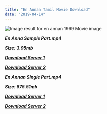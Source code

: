 ```yaml
---
title: "En Annan Tamil Movie Download"
date: "2019-04-14"
---
```


![Image result for en annan 1969 Movie image](https://upload.wikimedia.org/wikipedia/en/thumb/9/9e/En_Annan.jpg/220px-En_Annan.jpg)

**_En Anna Sample Part.mp4_**

**_Size: 3.95mb_**

**_[Download Server 1](http://b4.wetransfer.vip/files/{fb880f6db0ad663db529f57694c28cccd461c3d4fc624305e324329e3cbfaaa8}20Actor{fb880f6db0ad663db529f57694c28cccd461c3d4fc624305e324329e3cbfaaa8}20Hits{fb880f6db0ad663db529f57694c28cccd461c3d4fc624305e324329e3cbfaaa8}20Collection/M.{fb880f6db0ad663db529f57694c28cccd461c3d4fc624305e324329e3cbfaaa8}20G.{fb880f6db0ad663db529f57694c28cccd461c3d4fc624305e324329e3cbfaaa8}20Ramachandran{fb880f6db0ad663db529f57694c28cccd461c3d4fc624305e324329e3cbfaaa8}20(M.G.R){fb880f6db0ad663db529f57694c28cccd461c3d4fc624305e324329e3cbfaaa8}20Movies{fb880f6db0ad663db529f57694c28cccd461c3d4fc624305e324329e3cbfaaa8}20Collections/En{fb880f6db0ad663db529f57694c28cccd461c3d4fc624305e324329e3cbfaaa8}20Annan{fb880f6db0ad663db529f57694c28cccd461c3d4fc624305e324329e3cbfaaa8}20(1970)/En{fb880f6db0ad663db529f57694c28cccd461c3d4fc624305e324329e3cbfaaa8}20Annan{fb880f6db0ad663db529f57694c28cccd461c3d4fc624305e324329e3cbfaaa8}20(1970){fb880f6db0ad663db529f57694c28cccd461c3d4fc624305e324329e3cbfaaa8}20Sample{fb880f6db0ad663db529f57694c28cccd461c3d4fc624305e324329e3cbfaaa8}20HD.mp4)_**

**_[Download Server 2](http://b4.wetransfer.vip/files/{fb880f6db0ad663db529f57694c28cccd461c3d4fc624305e324329e3cbfaaa8}20Actor{fb880f6db0ad663db529f57694c28cccd461c3d4fc624305e324329e3cbfaaa8}20Hits{fb880f6db0ad663db529f57694c28cccd461c3d4fc624305e324329e3cbfaaa8}20Collection/M.{fb880f6db0ad663db529f57694c28cccd461c3d4fc624305e324329e3cbfaaa8}20G.{fb880f6db0ad663db529f57694c28cccd461c3d4fc624305e324329e3cbfaaa8}20Ramachandran{fb880f6db0ad663db529f57694c28cccd461c3d4fc624305e324329e3cbfaaa8}20(M.G.R){fb880f6db0ad663db529f57694c28cccd461c3d4fc624305e324329e3cbfaaa8}20Movies{fb880f6db0ad663db529f57694c28cccd461c3d4fc624305e324329e3cbfaaa8}20Collections/En{fb880f6db0ad663db529f57694c28cccd461c3d4fc624305e324329e3cbfaaa8}20Annan{fb880f6db0ad663db529f57694c28cccd461c3d4fc624305e324329e3cbfaaa8}20(1970)/En{fb880f6db0ad663db529f57694c28cccd461c3d4fc624305e324329e3cbfaaa8}20Annan{fb880f6db0ad663db529f57694c28cccd461c3d4fc624305e324329e3cbfaaa8}20(1970){fb880f6db0ad663db529f57694c28cccd461c3d4fc624305e324329e3cbfaaa8}20Sample{fb880f6db0ad663db529f57694c28cccd461c3d4fc624305e324329e3cbfaaa8}20HD.mp4)_**

**_En Annan Single Part.mp4_**

**_Size: 675.51mb_**

**_[Download Server 1](http://b4.wetransfer.vip/files/{fb880f6db0ad663db529f57694c28cccd461c3d4fc624305e324329e3cbfaaa8}20Actor{fb880f6db0ad663db529f57694c28cccd461c3d4fc624305e324329e3cbfaaa8}20Hits{fb880f6db0ad663db529f57694c28cccd461c3d4fc624305e324329e3cbfaaa8}20Collection/M.{fb880f6db0ad663db529f57694c28cccd461c3d4fc624305e324329e3cbfaaa8}20G.{fb880f6db0ad663db529f57694c28cccd461c3d4fc624305e324329e3cbfaaa8}20Ramachandran{fb880f6db0ad663db529f57694c28cccd461c3d4fc624305e324329e3cbfaaa8}20(M.G.R){fb880f6db0ad663db529f57694c28cccd461c3d4fc624305e324329e3cbfaaa8}20Movies{fb880f6db0ad663db529f57694c28cccd461c3d4fc624305e324329e3cbfaaa8}20Collections/En{fb880f6db0ad663db529f57694c28cccd461c3d4fc624305e324329e3cbfaaa8}20Annan{fb880f6db0ad663db529f57694c28cccd461c3d4fc624305e324329e3cbfaaa8}20(1970)/En{fb880f6db0ad663db529f57694c28cccd461c3d4fc624305e324329e3cbfaaa8}20Annan{fb880f6db0ad663db529f57694c28cccd461c3d4fc624305e324329e3cbfaaa8}20(1970){fb880f6db0ad663db529f57694c28cccd461c3d4fc624305e324329e3cbfaaa8}20Single{fb880f6db0ad663db529f57694c28cccd461c3d4fc624305e324329e3cbfaaa8}20Part{fb880f6db0ad663db529f57694c28cccd461c3d4fc624305e324329e3cbfaaa8}20HD.mp4)_**

**_[Download Server 2](http://b4.wetransfer.vip/files/{fb880f6db0ad663db529f57694c28cccd461c3d4fc624305e324329e3cbfaaa8}20Actor{fb880f6db0ad663db529f57694c28cccd461c3d4fc624305e324329e3cbfaaa8}20Hits{fb880f6db0ad663db529f57694c28cccd461c3d4fc624305e324329e3cbfaaa8}20Collection/M.{fb880f6db0ad663db529f57694c28cccd461c3d4fc624305e324329e3cbfaaa8}20G.{fb880f6db0ad663db529f57694c28cccd461c3d4fc624305e324329e3cbfaaa8}20Ramachandran{fb880f6db0ad663db529f57694c28cccd461c3d4fc624305e324329e3cbfaaa8}20(M.G.R){fb880f6db0ad663db529f57694c28cccd461c3d4fc624305e324329e3cbfaaa8}20Movies{fb880f6db0ad663db529f57694c28cccd461c3d4fc624305e324329e3cbfaaa8}20Collections/En{fb880f6db0ad663db529f57694c28cccd461c3d4fc624305e324329e3cbfaaa8}20Annan{fb880f6db0ad663db529f57694c28cccd461c3d4fc624305e324329e3cbfaaa8}20(1970)/En{fb880f6db0ad663db529f57694c28cccd461c3d4fc624305e324329e3cbfaaa8}20Annan{fb880f6db0ad663db529f57694c28cccd461c3d4fc624305e324329e3cbfaaa8}20(1970){fb880f6db0ad663db529f57694c28cccd461c3d4fc624305e324329e3cbfaaa8}20Single{fb880f6db0ad663db529f57694c28cccd461c3d4fc624305e324329e3cbfaaa8}20Part{fb880f6db0ad663db529f57694c28cccd461c3d4fc624305e324329e3cbfaaa8}20HD.mp4)_**
